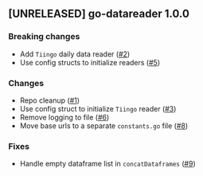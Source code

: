 ## [UNRELEASED] go-datareader 1.0.0

### Breaking changes
- Add `Tiingo` daily data reader ([#2](https://github.com/AleksanderWWW/go-datareader/pull/2))
- Use config structs to initialize readers ([#5](https://github.com/AleksanderWWW/go-datareader/pull/5))

### Changes
- Repo cleanup ([#1](https://github.com/AleksanderWWW/go-datareader/pull/1))
- Use config struct to initialize `Tiingo` reader ([#3](https://github.com/AleksanderWWW/go-datareader/pull/3))
- Remove logging to file ([#6](https://github.com/AleksanderWWW/go-datareader/pull/6))
- Move base urls to a separate `constants.go` file ([#8](https://github.com/AleksanderWWW/go-datareader/pull/8))

### Fixes
- Handle empty dataframe list in `concatDataframes` ([#9](https://github.com/AleksanderWWW/go-datareader/pull/9))
